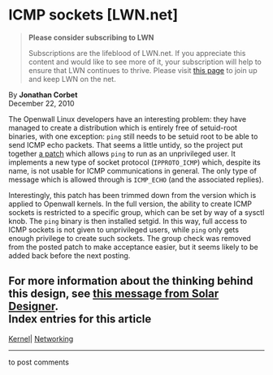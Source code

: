 # ICMP sockets [LWN.net]

> **Please consider subscribing to LWN**
> 
> Subscriptions are the lifeblood of LWN.net. If you appreciate this content and would like to see more of it, your subscription will help to ensure that LWN continues to thrive. Please visit [this page](/Promo/nst-nag1/subscribe) to join up and keep LWN on the net. 

By **Jonathan Corbet**  
December 22, 2010 

The Openwall Linux developers have an interesting problem: they have managed to create a distribution which is entirely free of setuid-root binaries, with one exception: `ping` still needs to be setuid root to be able to send ICMP echo packets. That seems a little untidy, so the project put together [a patch](/Articles/420800/) which allows `ping` to run as an unprivileged user. It implements a new type of socket protocol (`IPPROTO_ICMP`) which, despite its name, is not usable for ICMP communications in general. The only type of message which is allowed through is `ICMP_ECHO` (and the associated replies). 

Interestingly, this patch has been trimmed down from the version which is applied to Openwall kernels. In the full version, the ability to create ICMP sockets is restricted to a specific group, which can be set by way of a sysctl knob. The `ping` binary is then installed setgid. In this way, full access to ICMP sockets is not given to unprivileged users, while `ping` only gets enough privilege to create such sockets. The group check was removed from the posted patch to make acceptance easier, but it seems likely to be added back before the next posting. 

For more information about the thinking behind this design, see [this message from Solar Designer](/Articles/420801/).  
Index entries for this article  
---  
[Kernel](/Kernel/Index)| [Networking](/Kernel/Index#Networking)  
  


* * *

to post comments 
